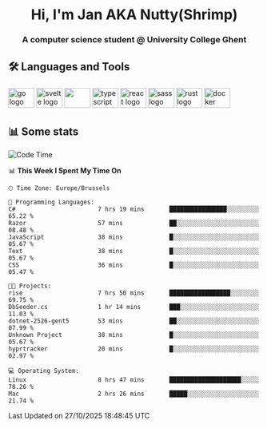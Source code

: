 <h1 align="center">Hi, I'm Jan AKA Nutty(Shrimp)</h1>
<h3 align="center">A computer science student @ University College Ghent</h3>

<h2 align="left">🛠️ Languages and Tools</h2>

###

<div align="left">
  <img src="https://cdn.jsdelivr.net/gh/devicons/devicon/icons/go/go-original.svg" height="40" width="52" alt="go logo"  />
  <img src="https://cdn.jsdelivr.net/gh/devicons/devicon@latest/icons/svelte/svelte-original.svg"  height="40" width="52" alt="svelte logo" />
  <img src="https://cdn.jsdelivr.net/gh/devicons/devicon@latest/icons/tailwindcss/tailwindcss-original.svg" height="40" width="52" />
  <img src="https://cdn.jsdelivr.net/gh/devicons/devicon/icons/typescript/typescript-original.svg" height="40" width="52" alt="typescript logo"  />
  <img src="https://cdn.jsdelivr.net/gh/devicons/devicon/icons/react/react-original.svg" height="40" width="52" alt="react logo"  />
  <img src="https://cdn.jsdelivr.net/gh/devicons/devicon/icons/sass/sass-original.svg" height="40" width="52" alt="sass logo"  />
  <img src="https://cdn.jsdelivr.net/gh/devicons/devicon@latest/icons/rust/rust-original.svg" height="40" width="52" alt="rust logo" />
  <img src="https://cdn.jsdelivr.net/gh/devicons/devicon/icons/docker/docker-original.svg" height="40" width="52" alt="docker logo"  />
</div>

<h2>📊 Some stats</h2>

<!--START_SECTION:waka-->
![Code Time](http://img.shields.io/badge/Code%20Time-6%2C408%20hrs%2046%20mins-blue)

📊 **This Week I Spent My Time On** 

```text
🕑︎ Time Zone: Europe/Brussels

💬 Programming Languages: 
C#                       7 hrs 19 mins       ████████████████░░░░░░░░░   65.22 % 
Razor                    57 mins             ██░░░░░░░░░░░░░░░░░░░░░░░   08.48 % 
JavaScript               38 mins             █░░░░░░░░░░░░░░░░░░░░░░░░   05.67 % 
Text                     38 mins             █░░░░░░░░░░░░░░░░░░░░░░░░   05.67 % 
CSS                      36 mins             █░░░░░░░░░░░░░░░░░░░░░░░░   05.47 % 

🐱‍💻 Projects: 
rise                     7 hrs 50 mins       █████████████████░░░░░░░░   69.75 % 
DbSeeder.cs              1 hr 14 mins        ███░░░░░░░░░░░░░░░░░░░░░░   11.03 % 
dotnet-2526-gent5        53 mins             ██░░░░░░░░░░░░░░░░░░░░░░░   07.99 % 
Unknown Project          38 mins             █░░░░░░░░░░░░░░░░░░░░░░░░   05.67 % 
hyprtracker              20 mins             █░░░░░░░░░░░░░░░░░░░░░░░░   02.97 % 

💻 Operating System: 
Linux                    8 hrs 47 mins       ████████████████████░░░░░   78.26 % 
Mac                      2 hrs 26 mins       █████░░░░░░░░░░░░░░░░░░░░   21.74 % 
```


 Last Updated on 27/10/2025 18:48:45 UTC
<!--END_SECTION:waka-->
